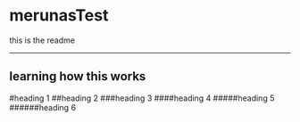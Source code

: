 # merunasTest

this is the readme

---

## learning how this works

#heading 1
##heading 2
###heading 3
####heading 4
#####heading 5
######heading 6
